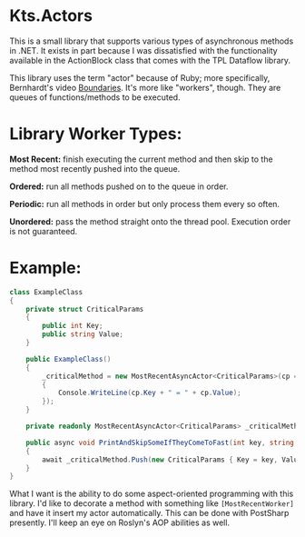 # Kts.Actors
This is a small library that supports various types of asynchronous methods in .NET. It exists in part because I was dissatisfied with the functionality available in the ActionBlock class that comes with the TPL Dataflow library.

This library uses the term "actor" because of Ruby; more specifically, Bernhardt's video [Boundaries](https://www.youtube.com/watch?v=yTkzNHF6rMs). It's more like "workers", though. They are queues of functions/methods to be executed.

# Library Worker Types:

**Most Recent:** finish executing the current method and then skip to the method most recently pushed into the queue.

**Ordered:** run all methods pushed on to the queue in order.

**Periodic:** run all methods in order but only process them every so often.

**Unordered:** pass the method straight onto the thread pool. Execution order is not guaranteed.

# Example:
```csharp
class ExampleClass
{
	private struct CriticalParams
	{
		public int Key;
		public string Value;
	}

	public ExampleClass()
	{
		_criticalMethod = new MostRecentAsyncActor<CriticalParams>(cp => 
		{
			Console.WriteLine(cp.Key + " = " + cp.Value);
		});
	}

	private readonly MostRecentAsyncActor<CriticalParams> _criticalMethod;

	public async void PrintAndSkipSomeIfTheyComeToFast(int key, string value)
	{
		await _criticalMethod.Push(new CriticalParams { Key = key, Value = value });
	}
}
```

What I want is the ability to do some aspect-oriented programming with this library. I'd like to decorate a method with something like `[MostRecentWorker]` and have it insert my actor automatically. This can be done with PostSharp presently. I'll keep an eye on Roslyn's AOP abilities as well.